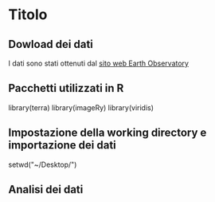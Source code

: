 # Titolo

## Dowload dei dati
I dati sono stati ottenuti dal [sito web Earth Observatory](https://earthobservatory.nasa.gov/)

## Pacchetti utilizzati in R
library(terra)
library(imageRy)
library(viridis)

## Impostazione della working directory e importazione dei dati
setwd("~/Desktop/")

## Analisi dei dati
